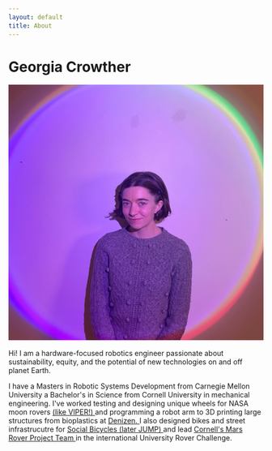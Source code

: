 ```yaml
---
layout: default
title: About
---
```

# Georgia Crowther

<img src="assets/images/headshot.jpg" class="headshot" alt="headshot">

Hi! I am a hardware-focused robotics engineer passionate about sustainability, equity, and the potential of new technologies on and off planet Earth. 

I have a Masters in Robotic Systems Development from Carnegie Mellon University a Bachelor's in Science from Cornell University in mechanical engineering. I've worked testing and designing unique wheels for NASA moon rovers <a href="https://www.nasa.gov/feature/ames/artemis-moon-rover-s-wheels-are-ready-to-roll"> (like VIPER!) </a> and programming a robot arm to 3D printing large structures from bioplastics at <a href="https://www.instagram.com/denizen.work/"> Denizen. </a> I also designed bikes and street infrastrucutre for <a href="https://en.wikipedia.org/wiki/Jump_(transportation_company)"> Social Bicycles (later JUMP) </a> and lead <a href="https://marsrover.engineering.cornell.edu/"> Cornell's Mars Rover Project Team </a> in the international University Rover Challenge.